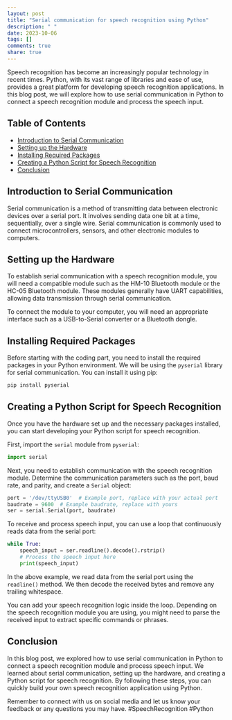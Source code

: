```yaml
---
layout: post
title: "Serial communication for speech recognition using Python"
description: " "
date: 2023-10-06
tags: []
comments: true
share: true
---
```


Speech recognition has become an increasingly popular technology in recent times. Python, with its vast range of libraries and ease of use, provides a great platform for developing speech recognition applications. In this blog post, we will explore how to use serial communication in Python to connect a speech recognition module and process the speech input.

## Table of Contents
- [Introduction to Serial Communication](#introduction-to-serial-communication)
- [Setting up the Hardware](#setting-up-the-hardware)
- [Installing Required Packages](#installing-required-packages)
- [Creating a Python Script for Speech Recognition](#creating-a-python-script-for-speech-recognition)
- [Conclusion](#conclusion)

## Introduction to Serial Communication

Serial communication is a method of transmitting data between electronic devices over a serial port. It involves sending data one bit at a time, sequentially, over a single wire. Serial communication is commonly used to connect microcontrollers, sensors, and other electronic modules to computers.

## Setting up the Hardware

To establish serial communication with a speech recognition module, you will need a compatible module such as the HM-10 Bluetooth module or the HC-05 Bluetooth module. These modules generally have UART capabilities, allowing data transmission through serial communication.

To connect the module to your computer, you will need an appropriate interface such as a USB-to-Serial converter or a Bluetooth dongle.

## Installing Required Packages

Before starting with the coding part, you need to install the required packages in your Python environment. We will be using the `pyserial` library for serial communication. You can install it using pip:

```python
pip install pyserial
```

## Creating a Python Script for Speech Recognition

Once you have the hardware set up and the necessary packages installed, you can start developing your Python script for speech recognition.

First, import the `serial` module from `pyserial`:

```python
import serial
```

Next, you need to establish communication with the speech recognition module. Determine the communication parameters such as the port, baud rate, and parity, and create a `Serial` object:

```python
port = '/dev/ttyUSB0'  # Example port, replace with your actual port
baudrate = 9600  # Example baudrate, replace with yours
ser = serial.Serial(port, baudrate)
```

To receive and process speech input, you can use a loop that continuously reads data from the serial port:

```python
while True:
    speech_input = ser.readline().decode().rstrip()
    # Process the speech input here
    print(speech_input)
```

In the above example, we read data from the serial port using the `readline()` method. We then decode the received bytes and remove any trailing whitespace.

You can add your speech recognition logic inside the loop. Depending on the speech recognition module you are using, you might need to parse the received input to extract specific commands or phrases.

## Conclusion

In this blog post, we explored how to use serial communication in Python to connect a speech recognition module and process speech input. We learned about serial communication, setting up the hardware, and creating a Python script for speech recognition. By following these steps, you can quickly build your own speech recognition application using Python.

Remember to connect with us on social media and let us know your feedback or any questions you may have. #SpeechRecognition #Python